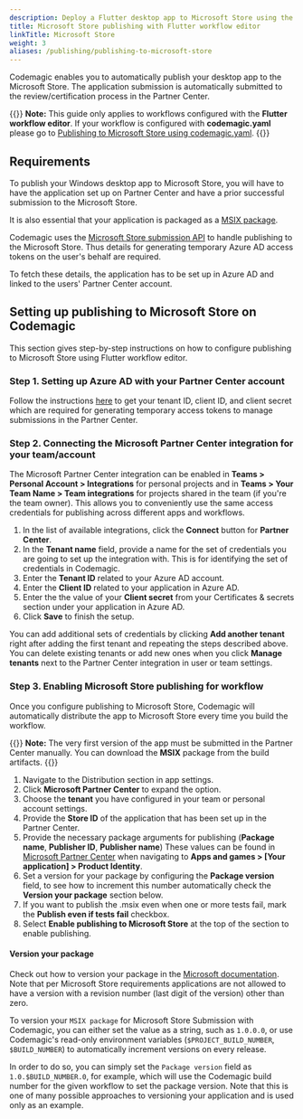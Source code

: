 ```yaml
---
description: Deploy a Flutter desktop app to Microsoft Store using the Flutter workflow editor
title: Microsoft Store publishing with Flutter workflow editor
linkTitle: Microsoft Store
weight: 3
aliases: /publishing/publishing-to-microsoft-store
---
```


Codemagic enables you to automatically publish your desktop app to the Microsoft Store. The application submission is automatically submitted to the review/certification process in the Partner Center.

{{<notebox>}}
**Note:** This guide only applies to workflows configured with the **Flutter workflow editor**. If your workflow is configured with **codemagic.yaml** please go to [Publishing to Microsoft Store using codemagic.yaml](../yaml-publishing/microsoft-store).
{{</notebox>}}

## Requirements

To publish your Windows desktop app to Microsoft Store, you will have to have the application set up on Partner Center and have a prior successful submission to the Microsoft Store.

It is also essential that your application is packaged as a [MSIX package](../building/building-for-desktop/#building-msix-packages).

Codemagic uses the [Microsoft Store submission API](https://docs.microsoft.com/en-us/windows/uwp/monetize/create-and-manage-submissions-using-windows-store-services) to handle publishing to the Microsoft Store. Thus details for generating temporary Azure AD access tokens on the user's behalf are required.

To fetch these details, the application has to be set up in Azure AD and linked to the users' Partner Center account.

## Setting up publishing to Microsoft Store on Codemagic

This section gives step-by-step instructions on how to configure publishing to Microsoft Store using Flutter workflow editor.

### Step 1. Setting up Azure AD with your Partner Center account

Follow the instructions [here](../knowledge-base/partner-center-authentication) to get your tenant ID, client ID, and client secret which are required for generating temporary access tokens to manage submissions in the Partner Center.

### Step 2. Connecting the Microsoft Partner Center integration for your team/account

The Microsoft Partner Center integration can be enabled in **Teams > Personal Account > Integrations** for personal projects and in **Teams > Your Team Name > Team integrations** for projects shared in the team (if you're the team owner). This allows you to conveniently use the same access credentials for publishing across different apps and workflows.

1. In the list of available integrations, click the **Connect** button for **Partner Center**.
2. In the **Tenant name** field, provide a name for the set of credentials you are going to set up the integration with. This is for identifying the set of credentials in Codemagic.
3. Enter the **Tenant ID** related to your Azure AD account.
4. Enter the **Client ID** related to your application in Azure AD.
5. Enter the the value of your **Client secret** from your Certificates & secrets section under your application in Azure AD.
6. Click **Save** to finish the setup.

You can add additional sets of credentials by clicking **Add another tenant** right after adding the first tenant and repeating the steps described above. You can delete existing tenants or add new ones when you click **Manage tenants** next to the Partner Center integration in user or team settings.

### Step 3. Enabling Microsoft Store publishing for workflow

Once you configure publishing to Microsoft Store, Codemagic will automatically distribute the app to Microsoft Store every time you build the workflow.

{{<notebox>}}
**Note:** The very first version of the app must be submitted in the Partner Center manually. You can download the **MSIX** package from the build artifacts.
{{</notebox>}}

1. Navigate to the Distribution section in app settings.
2. Click **Microsoft Partner Center** to expand the option.
3. Choose the **tenant** you have configured in your team or personal account settings.
4. Provide the **Store ID** of the application that has been set up in the Partner Center.
5. Provide the necessary package arguments for publishing (**Package name**, **Publisher ID**, **Publisher name**)
   These values can be found in [Microsoft Partner Center](https://partner.microsoft.com/en-us/dashboard/home) when navigating to **Apps and games > [Your application] > Product Identity**.
6. Set a version for your package by configuring the **Package version** field, to see how to increment this number automatically check the **Version your package** section below.
7. If you want to publish the .msix even when one or more tests fail, mark the **Publish even if tests fail** checkbox.
8. Select **Enable publishing to Microsoft Store** at the top of the section to enable publishing.

#### Version your package

Check out how to version your package in the [Microsoft documentation](https://docs.microsoft.com/en-us/windows/uwp/publish/package-version-numbering). Note that per Microsoft Store requirements applications are not allowed to have a version with a revision number (last digit of the version) other than zero.

To version your `MSIX package` for Microsoft Store Submission with Codemagic, you can either set the value as a string, such as `1.0.0.0`, or use Codemagic's read-only environment variables (`$PROJECT_BUILD_NUMBER`, `$BUILD_NUMBER`) to automatically increment versions on every release.

In order to do so, you can simply set the `Package version` field as `1.0.$BUILD_NUMBER.0`, for example, which will use the Codemagic build number for the given workflow to set the package version. Note that this is one of many possible approaches to versioning your application and is used only as an example.
